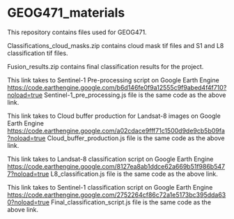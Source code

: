 # GEOG471_materials

This repository contains files used for GEOG471.

Classifications_cloud_masks.zip contains cloud mask tif files and S1 and L8 classification tif files.

Fusion_results.zip contains final classification results for the project.

This link takes to Sentinel-1 Pre-processing script on Google Earth Engine
https://code.earthengine.google.com/b6d146fe0f9a12555c9f9abed4f4f710?noload=true
Sentinel-1_pre_processing.js file is the same code as the above link.

This link takes to Cloud buffer production for Landsat-8 images on Google Earth Engine
https://code.earthengine.google.com/a02cdace9fff71c1500d9de9cb5b09fa?noload=true
Cloud_buffer_production.js file is the same code as the above link.

This link takes to Landsat-8 classification script on Google Earth Engine
https://code.earthengine.google.com/8127ea8ab1ddce62a669b51f986b5477?noload=true
L8_classification.js file is the same code as the above link.

This link takes to Sentinel-1 classification script on Google Earth Engine
https://code.earthengine.google.com/2752264cf86c72a1e5173bc395dda630?noload=true
Final_classification_script.js file is the same code as the above link.
